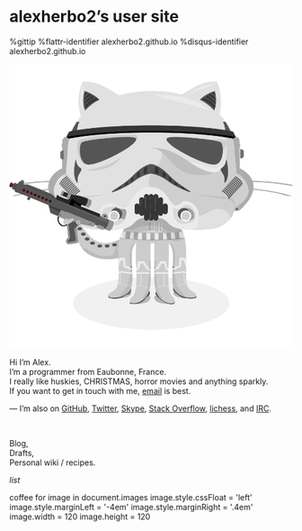 alexherbo2’s user site
======================

%gittip
%flattr-identifier alexherbo2.github.io
%disqus-identifier alexherbo2.github.io

[![Stormtroopocat](/images/stormtroopocat.png 'This site is built thanks to Pandoc, Haml, Compass, CoffeeScript and Kakoune !  Sources are on GitHub.')][alexherbo2.github.io]

Hi I’m Alex.  
I’m a programmer from Eaubonne, France.  
I really like huskies, CHRISTMAS, horror movies and anything sparkly.  
If you want to get in touch with me, [email](mailto:alexherbo2@gmail.com) is best.

— I’m also on
  [GitHub](https://github.com/alexherbo2),
  [Twitter](https://twitter.com/alexherbo2),
  [Skype](http://skype.com/alexherbo2),
  [Stack Overflow](http://stackoverflow.com/users/3631151/alexherbo2),
  [lichess](http://lichess.org/@/alexherbo2), and
  [IRC](http://webchat.freenode.net?channels=exherbo).                           <div><br>


Blog,  
Drafts,  
Personal wiki / recipes.                                                         </div>


$list$


coffee
    for image in document.images
        image.style.cssFloat    = 'left'
        image.style.marginLeft  = '-4em'
        image.style.marginRight = '.4em'
        image.width             = 120
        image.height            = 120

[alexherbo2.github.io]: https://github.com/alexherbo2/alexherbo2.github.io
